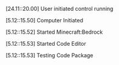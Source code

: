 [24.11::20.00] User initiated control
running

[5.12::15.50] Computer Initiated

[5.12::15.52] Started Minecraft:Bedrock

[5.12::15.53] Started Code Editor

[5.12::15.53] Testing Code Package
